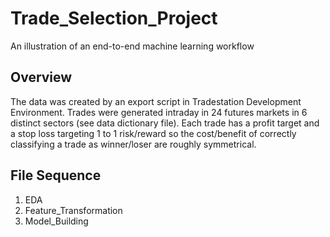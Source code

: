 # Trade_Selection_Project
An illustration of an end-to-end machine learning workflow 
## Overview
The data was created by an export script in Tradestation Development Environment. Trades were generated intraday in 24 futures markets in 6 distinct sectors (see data dictionary file). Each trade has a profit target and a stop loss targeting 1 to 1 risk/reward so the cost/benefit of correctly classifying a trade as winner/loser are roughly symmetrical.
## File Sequence
1. EDA
2. Feature_Transformation
3. Model_Building


